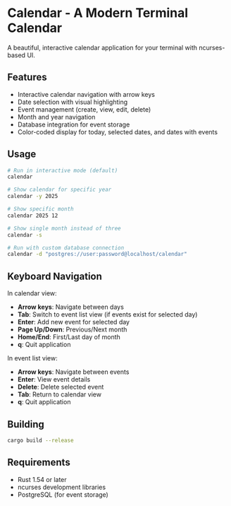# Calendar - A Modern Terminal Calendar

A beautiful, interactive calendar application for your terminal with ncurses-based UI.

## Features

- Interactive calendar navigation with arrow keys
- Date selection with visual highlighting
- Event management (create, view, edit, delete)
- Month and year navigation
- Database integration for event storage
- Color-coded display for today, selected dates, and dates with events

## Usage

```bash
# Run in interactive mode (default)
calendar

# Show calendar for specific year
calendar -y 2025

# Show specific month
calendar 2025 12

# Show single month instead of three
calendar -s

# Run with custom database connection
calendar -d "postgres://user:password@localhost/calendar"
```

## Keyboard Navigation

In calendar view:
- **Arrow keys**: Navigate between days
- **Tab**: Switch to event list view (if events exist for selected day)
- **Enter**: Add new event for selected day
- **Page Up/Down**: Previous/Next month
- **Home/End**: First/Last day of month
- **q**: Quit application

In event list view:
- **Arrow keys**: Navigate between events
- **Enter**: View event details
- **Delete**: Delete selected event
- **Tab**: Return to calendar view
- **q**: Quit application

## Building

```bash
cargo build --release
```

## Requirements

- Rust 1.54 or later
- ncurses development libraries
- PostgreSQL (for event storage)
